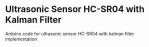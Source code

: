 # Ultrasonic Sensor HC-SR04 with Kalman Filter  
Arduino code for ultrasonic sensor HC-SR04 with kalman filter implementation
